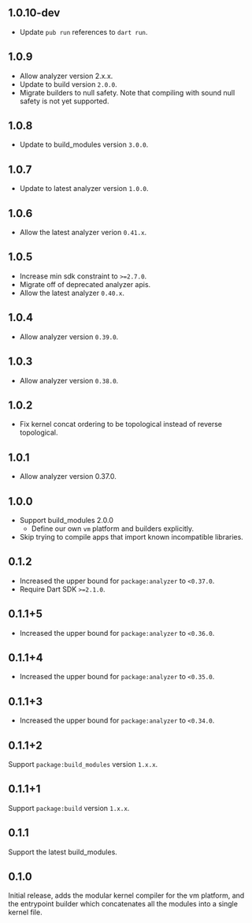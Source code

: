 ## 1.0.10-dev

- Update `pub run` references to `dart run`.

## 1.0.9

- Allow analyzer version 2.x.x.
- Update to build version `2.0.0`.
- Migrate builders to null safety. Note that compiling with sound null safety
  is not yet supported.

## 1.0.8

- Update to build_modules version `3.0.0`.

## 1.0.7

- Update to latest analyzer version `1.0.0`.

## 1.0.6

- Allow the latest analyzer verion `0.41.x`.

## 1.0.5

- Increase min sdk constraint to `>=2.7.0`.
- Migrate off of deprecated analyzer apis.
- Allow the latest analyzer `0.40.x`.

## 1.0.4

- Allow analyzer version `0.39.0`.

## 1.0.3

- Allow analyzer version `0.38.0`.

## 1.0.2

- Fix kernel concat ordering to be topological instead of reverse
  topological.

## 1.0.1

- Allow analyzer version 0.37.0.

## 1.0.0

- Support build_modules 2.0.0
  - Define our own `vm` platform and builders explicitly.
- Skip trying to compile apps that import known incompatible libraries.

## 0.1.2

- Increased the upper bound for `package:analyzer` to `<0.37.0`.
- Require Dart SDK `>=2.1.0`.

## 0.1.1+5

- Increased the upper bound for `package:analyzer` to `<0.36.0`.

## 0.1.1+4

- Increased the upper bound for `package:analyzer` to `<0.35.0`.

## 0.1.1+3

- Increased the upper bound for `package:analyzer` to `<0.34.0`.

## 0.1.1+2

Support `package:build_modules` version `1.x.x`.

## 0.1.1+1

Support `package:build` version `1.x.x`.

## 0.1.1

Support the latest build_modules.

## 0.1.0

Initial release, adds the modular kernel compiler for the vm platform, and the
entrypoint builder which concatenates all the modules into a single kernel file.

